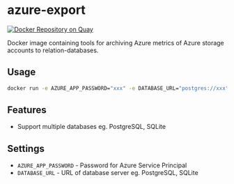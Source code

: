 # azure-export

[![Docker Repository on Quay](https://quay.io/repository/watchdogpolska/azure-export/status "Docker Repository on Quay")](https://quay.io/repository/watchdogpolska/azure-export)

Docker image containing tools for archiving Azure metrics of Azure storage accounts to relation-databases.

## Usage

```.bash
docker run -e AZURE_APP_PASSWORD="xxx" -e DATABASE_URL="postgres://xxx" quay.io/watchdogpolska/azure-export
```

## Features

* Support multiple databases eg. PostgreSQL, SQLite

## Settings

* ```AZURE_APP_PASSWORD``` - Password for Azure Service Principal
* ```DATABASE_URL``` - URL of database server eg. PostgreSQL, SQLite
